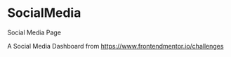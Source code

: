 # SocialMedia
Social Media Page

A Social Media Dashboard from https://www.frontendmentor.io/challenges
